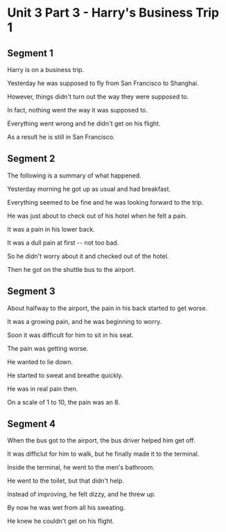 # Unit 3 Part 3 - Harry's Business Trip 1

## Segment 1

Harry is on a business trip.

Yesterday he was supposed to fly from San Francisco to Shanghai.

However, things didn't turn out the way they were supposed to.

In fact, nothing went the way it was supposed to.

Everything went wrong and he didn't get on his flight.

As a result he is still in San Francisco.

## Segment 2

The following is a summary of what happened.

Yesterday morning he got up as usual and had breakfast.

Everything seemed to be fine and he was looking forward to the trip.

He was just about to check out of his hotel when he felt a pain.

It was a pain in his lower back.

It was a dull pain at first -- not too bad.

So he didn't worry about it and checked out of the hotel.

Then he got on the shuttle bus to the airport.


## Segment 3

About halfway to the airport, the pain in his back started to get worse.

It was a growing pain, and he was beginning to worry.

Soon it was difficult for him to sit in his seat.

The pain was getting worse.

He wanted to lie down.

He started to sweat and breathe quickly.

He was in real pain then.

On a scale of 1 to 10, the pain was an 8.

## Segment 4

When the bus got to the airport, the bus driver helped him get off.

It was difficlut for him to walk, but he finally made it to the terminal.

Inside the terminal, he went to the men's bathroom.

He went to the toilet, but that didn't help.

Instead of improving, he felt dizzy, and he threw up.

By now he was wet from all his sweating.

He knew he couldn't get on his flight.
